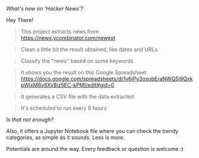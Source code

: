 *What's new on 'Hacker News'?*

Hey There!

> This project extracts news from https://news.ycombinator.com/newest

> Clean a little bit the result obtained, like dates and URLs

> Classify the "news" based on some keywords

> It shows you the result on this Google Spreadsheet: https://docs.google.com/spreadsheets/d/1v6jPy3qsobEraNWQ5j9QxkpWjxM6v8Xv8iz5EC-kPMI/edit#gid=0

> It generates a CSV file with the data extracted

> It's scheduled to run every 8 hours

*Is that not enough?*

Also, it offers a Jupyter Notebook file where you can check the trendy categories, as simple as it sounds. Less is more.

Potentials are around the way. Every feedback or question is welcome :) 
